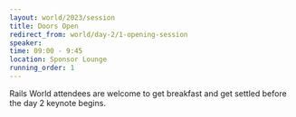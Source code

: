 ```yaml
---
layout: world/2023/session
title: Doors Open
redirect_from: world/day-2/1-opening-session
speaker:
time: 09:00 - 9:45
location: Sponsor Lounge
running_order: 1
---
```


Rails World attendees are welcome to get breakfast and get settled before the day 2 keynote begins.
